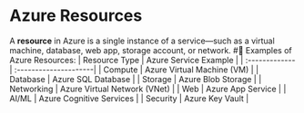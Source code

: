 # Azure Resources

A **resource** in Azure is a single instance of a service—such as a virtual machine, database, web app, storage account, or network.
#🔹 Examples of Azure Resources:
| Resource Type |	Azure Service Example |
| :-------------| :---------------------|
| Compute |	Azure Virtual Machine (VM) |
| Database	| Azure SQL Database |
| Storage |	Azure Blob Storage |
| Networking	| Azure Virtual Network (VNet) |
| Web	| Azure App Service |
| AI/ML	| Azure Cognitive Services |
| Security |	Azure Key Vault |
